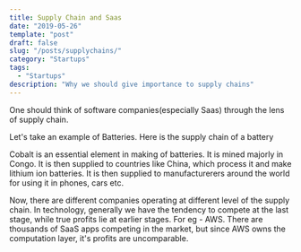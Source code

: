 ```yaml
---
title: Supply Chain and Saas
date: "2019-05-26"
template: "post"
draft: false
slug: "/posts/supplychains/"
category: "Startups"
tags:
  - "Startups"
description: "Why we should give importance to supply chains"
---
```


One should think of software companies(especially Saas) through the lens of supply chain. 

Let's take an example of Batteries. Here is the supply chain of a battery

Cobalt is an essential element in making of batteries. It is mined majorly in Congo. It is then supplied to countries like China, which process it and make lithium ion batteries. It is then supplied to manufacturerers around the world for using it in phones, cars etc. 

Now, there are different companies operating at different level of the supply chain. In technology, generally we have the tendency to compete at the last stage, while true profits lie at earlier stages. For eg - AWS. There are thousands of SaaS apps competing in the market, but since AWS owns the computation layer, it's profits are uncomparable. 

